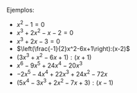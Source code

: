 Ejemplos:
- $x^2-1 = 0$
- $x^3+2x^2-x-2 = 0$
- $x^3+2x-3 = 0$
- $\left(\frac{-1}{2}x^2-6x+1\right):(x-2)$
- $(3x^3+x^2-6x+1):(x+1)$
- $x^6-9x^5+24x^4-20x^3$
- $-2x^5-4x^4+22x^3+24x^2-72x$
- $(5x^4-3x^3+2x^2-7x+3) : (x-1)$
